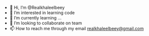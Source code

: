 - 👋 Hi, I’m @Realkhaleelbeey
- 👀 I’m interested in learning code
- 🌱 I’m currently learning ...
- 💞️ I’m looking to collaborate on team
- 📫 How to reach me through my email realkhaleelbeey@gmail.com

<!---
Realkhaleelbeey/Realkhaleelbeey is a ✨ special ✨ repository because its `README.md` (this file) appears on your GitHub profile.
You can click the Preview link to take a look at your changes.
--->
